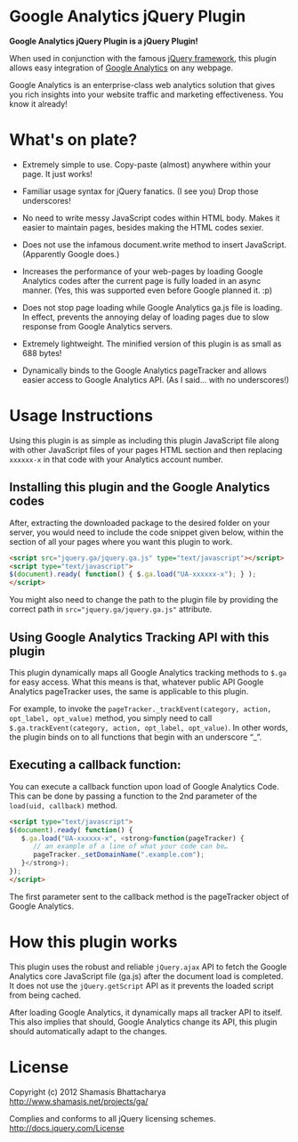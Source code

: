 # Google Analytics jQuery Plugin

**Google Analytics jQuery Plugin is a jQuery Plugin!**

When used in conjunction with the famous [jQuery framework][1], this plugin allows easy integration of [Google Analytics][2] on any webpage.

Google Analytics is an enterprise-class web analytics solution that gives you rich insights into your website traffic and marketing effectiveness. You know it already!

# What's on plate?

* Extremely simple to use. Copy-paste (almost) anywhere within your page. It just works!

* Familiar usage syntax for jQuery fanatics. (I see you) Drop those underscores!

* No need to write messy JavaScript codes within HTML body. Makes it easier to maintain pages, besides making the HTML codes sexier.

* Does not use the infamous document.write method to insert JavaScript. (Apparently Google does.)

* Increases the performance of your web-pages by loading Google Analytics codes after the current page is fully loaded in an async manner. (Yes, this was supported even before Google planned it. :p)

* Does not stop page loading while Google Analytics ga.js file is loading. In effect, prevents the annoying delay of loading pages due to slow response from Google Analytics servers.

* Extremely lightweight. The minified version of this plugin is as small as 688 bytes!

* Dynamically binds to the Google Analytics pageTracker and allows easier access to Google Analytics API. (As I said… with no underscores!)

# Usage Instructions

Using this plugin is as simple as including this plugin JavaScript file along with other JavaScript files of your pages HTML section and then replacing `xxxxxx-x` in that code with your Analytics account number.

## Installing this plugin and the Google Analytics codes

After, extracting the downloaded package to the desired folder on your server, you would need to include the code snippet given below, within the section of all your pages where you want this plugin to work.

```html
<script src="jquery.ga/jquery.ga.js" type="text/javascript"></script>
<script type="text/javascript">
$(document).ready( function() { $.ga.load("UA-xxxxxx-x"); } );
</script>
```

You might also need to change the path to the plugin file by providing the correct path in `src="jquery.ga/jquery.ga.js"` attribute.

## Using Google Analytics Tracking API with this plugin

This plugin dynamically maps all Google Analytics tracking methods to `$.ga` for easy access. What this means is that, whatever public API Google Analytics pageTracker uses, the same is applicable to this plugin.

For example, to invoke the `pageTracker._trackEvent(category, action, opt_label, opt_value)` method, you simply need to call `$.ga.trackEvent(category, action, opt_label, opt_value)`. In other words, the plugin binds on to all functions that begin with an underscore “_”.

## Executing a callback function:

You can execute a callback function upon load of Google Analytics Code. This can be done by passing a function to the 2nd parameter of the `load(uid, callback)` method.

```html
<script type="text/javascript">
$(document).ready( function() {
   $.ga.load("UA-xxxxxx-x", <strong>function(pageTracker) {
      // an example of a line of what your code can be…
      pageTracker._setDomainName(".example.com");
   }</strong>);
});
</script>
```

The first parameter sent to the callback method is the pageTracker object of Google Analytics.

# How this plugin works
This plugin uses the robust and reliable `jQuery.ajax` API to fetch the Google Analytics core JavaScript file (ga.js) after the document load is completed. It does not use the `jQuery.getScript` API as it prevents the loaded script from being cached.

After loading Google Analytics, it dynamically maps all tracker API to itself. This also implies that should, Google Analytics change its API, this plugin should automatically adapt to the changes.

# License
Copyright (c) 2012 Shamasis Bhattacharya <http://www.shamasis.net/projects/ga/>

Complies and conforms to all jQuery licensing schemes. <http://docs.jquery.com/License>

[1]: http://jquery.com/
[2]: http://www.google.com/analytics/